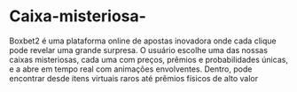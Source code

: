 # Caixa-misteriosa-
Boxbet2 é uma plataforma online de apostas inovadora onde cada clique pode revelar uma grande surpresa. O usuário escolhe uma das nossas caixas misteriosas, cada uma com preços, prêmios e probabilidades únicas, e a abre em tempo real com animações envolventes. Dentro, pode encontrar desde itens virtuais raros até prêmios físicos de alto valor
